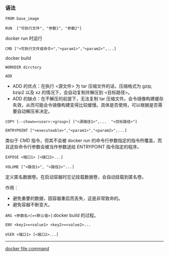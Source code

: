 ### 语法

`FROM base_image`

`RUN  ["可执行文件", "参数1", "参数2"]`

docker run 时运行

`CMD ["<可执行文件或命令>","<param1>","<param2>",...] `

docker build

`WORKDIR dirctory`

`ADD `

- ADD 的优点：在执行 <源文件> 为 tar 压缩文件的话，压缩格式为 gzip, bzip2 以及 xz 的情况下，会自动复制并解压到 <目标路径>。
- ADD 的缺点：在不解压的前提下，无法复制 tar 压缩文件。会令镜像构建缓存失效，从而可能会令镜像构建变得比较缓慢。具体是否使用，可以根据是否需要自动解压来决定。

`COPY [--chown=<user>:<group>] ["<源路径1>",...  "<目标路径>"]`

`ENTRYPOINT ["<executeable>","<param1>","<param2>",...] ` 

类似于 CMD 指令，但其不会被 docker run 的命令行参数指定的指令所覆盖，而且这些命令行参数会被当作参数送给 ENTRYPOINT 指令指定的程序。

`EXPOSE <端口1> [<端口2>...]`

`VOLUME ["<路径1>", "<路径2>"...]`

定义匿名数据卷。在启动容器时忘记挂载数据卷，会自动挂载到匿名卷。

作用：

- 避免重要的数据，因容器重启而丢失，这是非常致命的。
- 避免容器不断变大。

`ARG <参数名>[=<默认值>]`:docker build 的过程。

`ENV <key1>=<value1> <key2>=<value2>...`

`USER <端口1> [<端口2>...]`

----

[docker file command](https://www.runoob.com/docker/docker-dockerfile.html)